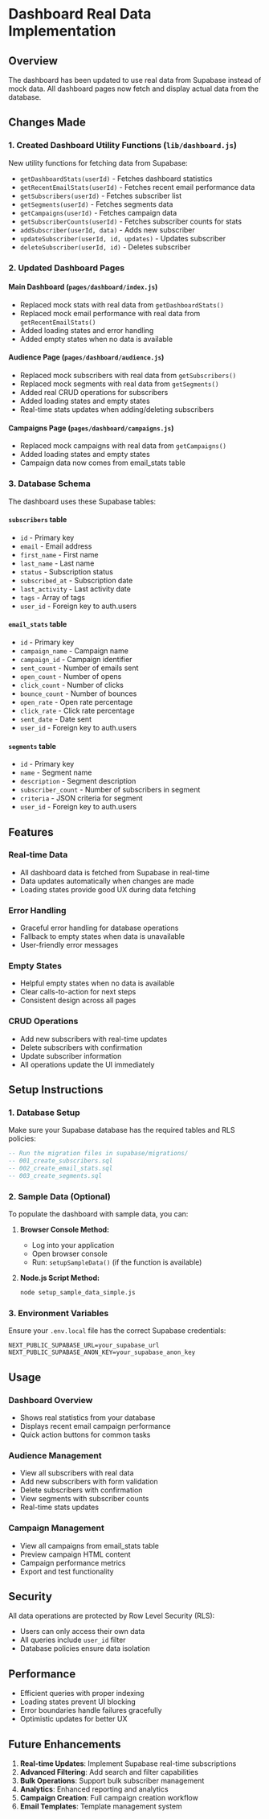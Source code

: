 # Dashboard Real Data Implementation

## Overview

The dashboard has been updated to use real data from Supabase instead of mock data. All dashboard pages now fetch and display actual data from the database.

## Changes Made

### 1. Created Dashboard Utility Functions (`lib/dashboard.js`)

New utility functions for fetching data from Supabase:

- `getDashboardStats(userId)` - Fetches dashboard statistics
- `getRecentEmailStats(userId)` - Fetches recent email performance data
- `getSubscribers(userId)` - Fetches subscriber list
- `getSegments(userId)` - Fetches segments data
- `getCampaigns(userId)` - Fetches campaign data
- `getSubscriberCounts(userId)` - Fetches subscriber counts for stats
- `addSubscriber(userId, data)` - Adds new subscriber
- `updateSubscriber(userId, id, updates)` - Updates subscriber
- `deleteSubscriber(userId, id)` - Deletes subscriber

### 2. Updated Dashboard Pages

#### Main Dashboard (`pages/dashboard/index.js`)
- Replaced mock stats with real data from `getDashboardStats()`
- Replaced mock email performance with real data from `getRecentEmailStats()`
- Added loading states and error handling
- Added empty states when no data is available

#### Audience Page (`pages/dashboard/audience.js`)
- Replaced mock subscribers with real data from `getSubscribers()`
- Replaced mock segments with real data from `getSegments()`
- Added real CRUD operations for subscribers
- Added loading states and empty states
- Real-time stats updates when adding/deleting subscribers

#### Campaigns Page (`pages/dashboard/campaigns.js`)
- Replaced mock campaigns with real data from `getCampaigns()`
- Added loading states and empty states
- Campaign data now comes from email_stats table

### 3. Database Schema

The dashboard uses these Supabase tables:

#### `subscribers` table
- `id` - Primary key
- `email` - Email address
- `first_name` - First name
- `last_name` - Last name
- `status` - Subscription status
- `subscribed_at` - Subscription date
- `last_activity` - Last activity date
- `tags` - Array of tags
- `user_id` - Foreign key to auth.users

#### `email_stats` table
- `id` - Primary key
- `campaign_name` - Campaign name
- `campaign_id` - Campaign identifier
- `sent_count` - Number of emails sent
- `open_count` - Number of opens
- `click_count` - Number of clicks
- `bounce_count` - Number of bounces
- `open_rate` - Open rate percentage
- `click_rate` - Click rate percentage
- `sent_date` - Date sent
- `user_id` - Foreign key to auth.users

#### `segments` table
- `id` - Primary key
- `name` - Segment name
- `description` - Segment description
- `subscriber_count` - Number of subscribers in segment
- `criteria` - JSON criteria for segment
- `user_id` - Foreign key to auth.users

## Features

### Real-time Data
- All dashboard data is fetched from Supabase in real-time
- Data updates automatically when changes are made
- Loading states provide good UX during data fetching

### Error Handling
- Graceful error handling for database operations
- Fallback to empty states when data is unavailable
- User-friendly error messages

### Empty States
- Helpful empty states when no data is available
- Clear calls-to-action for next steps
- Consistent design across all pages

### CRUD Operations
- Add new subscribers with real-time updates
- Delete subscribers with confirmation
- Update subscriber information
- All operations update the UI immediately

## Setup Instructions

### 1. Database Setup
Make sure your Supabase database has the required tables and RLS policies:

```sql
-- Run the migration files in supabase/migrations/
-- 001_create_subscribers.sql
-- 002_create_email_stats.sql
-- 003_create_segments.sql
```

### 2. Sample Data (Optional)
To populate the dashboard with sample data, you can:

1. **Browser Console Method:**
   - Log into your application
   - Open browser console
   - Run: `setupSampleData()` (if the function is available)

2. **Node.js Script Method:**
   ```bash
   node setup_sample_data_simple.js
   ```

### 3. Environment Variables
Ensure your `.env.local` file has the correct Supabase credentials:

```
NEXT_PUBLIC_SUPABASE_URL=your_supabase_url
NEXT_PUBLIC_SUPABASE_ANON_KEY=your_supabase_anon_key
```

## Usage

### Dashboard Overview
- Shows real statistics from your database
- Displays recent email campaign performance
- Quick action buttons for common tasks

### Audience Management
- View all subscribers with real data
- Add new subscribers with form validation
- Delete subscribers with confirmation
- View segments with subscriber counts
- Real-time stats updates

### Campaign Management
- View all campaigns from email_stats table
- Preview campaign HTML content
- Campaign performance metrics
- Export and test functionality

## Security

All data operations are protected by Row Level Security (RLS):
- Users can only access their own data
- All queries include `user_id` filter
- Database policies ensure data isolation

## Performance

- Efficient queries with proper indexing
- Loading states prevent UI blocking
- Error boundaries handle failures gracefully
- Optimistic updates for better UX

## Future Enhancements

1. **Real-time Updates**: Implement Supabase real-time subscriptions
2. **Advanced Filtering**: Add search and filter capabilities
3. **Bulk Operations**: Support bulk subscriber management
4. **Analytics**: Enhanced reporting and analytics
5. **Campaign Creation**: Full campaign creation workflow
6. **Email Templates**: Template management system 